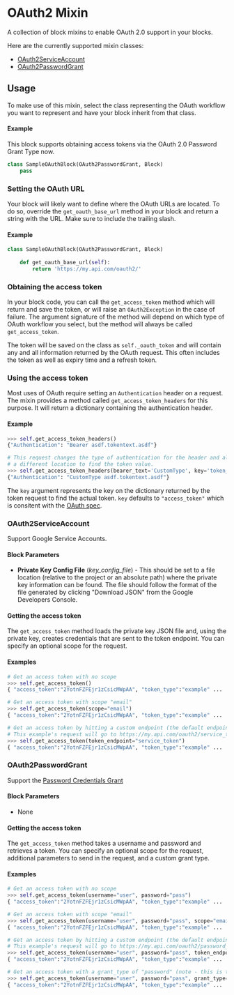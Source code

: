 # OAuth2 Mixin

A collection of block mixins to enable OAuth 2.0 support in your blocks.

Here are the currently supported mixin classes:
 * [OAuth2ServiceAccount](#oauth2serviceaccount)
 * [OAuth2PasswordGrant](#oauth2passwordgrant)

## Usage

To make use of this mixin, select the class representing the OAuth workflow you want to represent and have your block inherit from that class.

#### Example

This block supports obtaining access tokens via the OAuth 2.0 Password Grant Type now.

```python
class SampleOAuthBlock(OAuth2PasswordGrant, Block)
    pass
```

### Setting the OAuth URL

Your block will likely want to define where the OAuth URLs are located. To do so, override the `get_oauth_base_url` method in your block and return a string with the URL. Make sure to include the trailing slash.

#### Example
```python
class SampleOAuthBlock(OAuth2PasswordGrant, Block)
    
    def get_oauth_base_url(self):
        return 'https://my.api.com/oauth2/'
```
    

### Obtaining the access token

In your block code, you can call the `get_access_token` method which will return and save the token, or will raise an `OAuth2Exception` in the case of failure. The argument signature of the method will depend on which type of OAuth workflow you select, but the method will always be called `get_access_token`.

The token will be saved on the class as `self._oauth_token` and will contain any and all information returned by the OAuth request. This often includes the token as well as expiry time and a refresh token.

### Using the access token

Most uses of OAuth require setting an `Authentication` header on a request. The mixin provides a method called `get_access_token_headers` for this purpose. It will return a dictionary containing the authentication header.

#### Example
```python
>>> self.get_access_token_headers()
{"Authentication": "Bearer asdf.tokentext.asdf"}

# This request changes the type of authentication for the header and also specifies
# a different location to find the token value. 
>>> self.get_access_token_headers(bearer_text='CustomType', key='token_field')
{"Authentication": "CustomType asdf.tokentext.asdf"}
```

The `key` argument represents the key on the dictionary returned by the token request to find the actual token.
`key` defaults to `"access_token"` which is consitent with the [OAuth spec](https://tools.ietf.org/html/rfc6749#section-4.1.4).

### OAuth2ServiceAccount

Support Google Service Accounts.

#### Block Parameters

 * **Private Key Config File** (*key_config_file*) - This should be set to a file location (relative to the project or an absolute path) where the private key information can be found. The file should follow the format of the file generated by clicking "Download JSON" from the Google Developers Console.
 
#### Getting the access token

The `get_access_token` method loads the private key JSON file and, using the private key, creates credentials that are sent to the token endpoint. You can specify an optional scope for the request.

#### Examples
```python
# Get an access token with no scope
>>> self.get_access_token()
{ "access_token":"2YotnFZFEjr1zCsicMWpAA", "token_type":"example" ...

# Get an access token with scope "email"
>>> self.get_access_token(scope="email")
{ "access_token":"2YotnFZFEjr1zCsicMWpAA", "token_type":"example" ...

# Get an access token by hitting a custom endpoint (the default endpoint is "token").
# This example's request will go to https://my.api.com/oauth2/service_token
>>> self.get_access_token(token_endpoint="service_token")
{ "access_token":"2YotnFZFEjr1zCsicMWpAA", "token_type":"example" ...
```

### OAuth2PasswordGrant

Support the [Password Credentials Grant](https://tools.ietf.org/html/rfc6749#section-4.3)

#### Block Parameters

 * None
 
#### Getting the access token

The `get_access_token` method takes a username and password and retrieves a token. You can specify an optional scope for the request, additional parameters to send in the request, and a custom grant type.

#### Examples
```python
# Get an access token with no scope
>>> self.get_access_token(username="user", password="pass")
{ "access_token":"2YotnFZFEjr1zCsicMWpAA", "token_type":"example" ...

# Get an access token with scope "email"
>>> self.get_access_token(username="user", password="pass", scope="email")
{ "access_token":"2YotnFZFEjr1zCsicMWpAA", "token_type":"example" ...

# Get an access token by hitting a custom endpoint (the default endpoint is "token").
# This example's request will go to https://my.api.com/oauth2/password_token
>>> self.get_access_token(username="user", password="pass", token_endpoint="password_token")
{ "access_token":"2YotnFZFEjr1zCsicMWpAA", "token_type":"example" ...

# Get an access token with a grant_type of "password" (note - this is the default)
>>> self.get_access_token(username="user", password="pass", grant_type="password")
{ "access_token":"2YotnFZFEjr1zCsicMWpAA", "token_type":"example" ...
```
